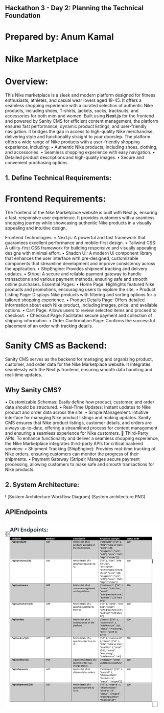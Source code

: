 ## Hackathon 3 - Day 2: Planning the Technical Foundation
# Prepared by: Anum Kamal

# Nike Marketplace

# Overview:

This Nike marketplace is a sleek and modern platform designed for fitness enthusiasts, athletes, and casual wear lovers aged 18-45. It offers a seamless shopping experience with a curated selection of authentic Nike products, including shoes, T-shirts, jackets, socks, tracksuits, and accessories for both men and women. Built using **Next.js** for the frontend and powered by Sanity CMS for efficient content management, the platform ensures fast performance, dynamic product listings, and user-friendly navigation. It bridges the gap in access to high-quality Nike merchandise, delivering style and functionality straight to your doorstep.
The platform offers a wide range of Nike products with a user-friendly shopping experience, including:
•	Authentic Nike products, including shoes, clothing, and accessories.
•	Seamless shopping experience with easy navigation.
•	Detailed product descriptions and high-quality images.
•	Secure and convenient purchasing options.

## 1. Define Technical Requirements:

# Frontend Requirements: 
 The frontend of the Nike Marketplace website is built with Next.js, ensuring a fast, responsive user experience. It provides customers with a seamless shopping journey while showcasing authentic Nike products in a visually appealing and intuitive design.

Frontend Technologies:
•	Next.js: A powerful and fast framework that guarantees excellent performance and mobile-first design.
•	Tailwind CSS: A utility-first CSS framework for building responsive and visually appealing designs with minimal effort.
•	Shadcn UI: A modern UI component library that enhances the user interface with pre-designed, customizable components that streamline development and improve consistency across the application.
•	ShipEngine: Provides shipment tracking and delivery updates.
•	Stripe: A secure and reliable payment gateway to handle transactions and various payment methods, ensuring safe and smooth online purchases.
Essential Pages:
•	Home Page: Highlights featured Nike products and promotions, encouraging users to explore the site.
•	Product Listing Page: Displays Nike products with filtering and sorting options for a tailored shopping experience.
•	Product Details Page: Offers detailed information about each Nike product, including images, price, and available options.
•	Cart Page: Allows users to review selected items and proceed to checkout.
•	Checkout Page: Facilitates secure payment and collection of shipping information.
•	Order Confirmation Page: Confirms the successful placement of an order with tracking details.

 # Sanity CMS as Backend: 
Sanity CMS serves as the backend for managing and organizing product, customer, and order data for the Nike Marketplace website. It integrates seamlessly with the Next.js frontend, ensuring smooth data handling and real-time updates.

## Why Sanity CMS?
•	Customizable Schemas: Easily define how product, customer, and order data should be structured.
•	Real-Time Updates: Instant updates to Nike product and order data across the site.
•	Simple Management: Intuitive interface for managing Nike product listings and making updates.
Sanity CMS ensures that Nike product listings, customer details, and orders are always up-to-date, offering a streamlined process for content management and ensuring a seamless experience for Nike customers.
	Third-Party APIs: To enhance functionality and deliver a seamless shopping experience, the Nike Marketplace integrates third-party APIs for critical backend services:
•	Shipment Tracking (ShipEngine): Provides real-time tracking of Nike orders, ensuring customers can monitor the progress of their shipments.
•	Payment Gateway (Stripe): Manages secure payment processing, allowing customers to make safe and smooth transactions for Nike products.

## 2. System Architecture:
 
! [System Architecture Workflow Diagram] (System architecture.PNG)

## APIEndpoints

![APIEndpoints](API-Endpoints.png)

